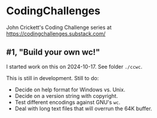 # CodingChallenges
John Crickett's Coding Challenge series at https://codingchallenges.substack.com/

## #1, "Build your own wc!"

I started work on this on 2024-10-17. See folder `./ccwc`.

This is still in development. Still to do:

- Decide on help format for Windows vs. Unix.
- Decide on a version string with copyright.
- Test different encodings against GNU's `wc`.
- Deal with long text files that will overrun the 64K buffer.